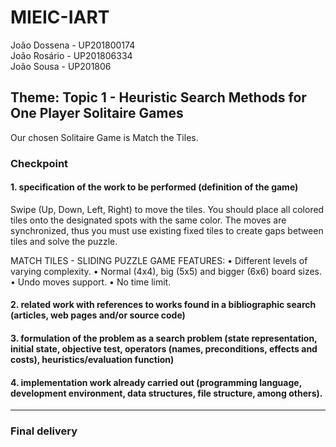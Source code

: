 # MIEIC-IART

João Dossena - UP201800174  
João Rosário - UP201806334  
João Sousa - UP201806  

## Theme: Topic 1 - Heuristic Search Methods for One Player Solitaire Games
Our chosen Solitaire Game is Match the Tiles. 

### Checkpoint
#### 1. specification of the work to be performed (definition of the game)
Swipe (Up, Down, Left, Right) to move the tiles. You should place all colored tiles onto the designated spots with the same color. The moves are synchronized, thus you must use existing fixed tiles to create gaps between tiles and solve the puzzle.

MATCH TILES - SLIDING PUZZLE GAME FEATURES:
• Different levels of varying complexity.
• Normal (4x4), big (5x5) and bigger (6x6) board sizes.
• Undo moves support.
• No time limit.

#### 2. related work with references to works found in a bibliographic search (articles, web pages and/or source code)

#### 3. formulation of the problem as a search problem (state representation, initial state, objective test, operators (names, preconditions, effects and costs), heuristics/evaluation function)

#### 4. implementation work already carried out (programming language, development environment, data structures, file structure, among others).

---
### Final delivery

